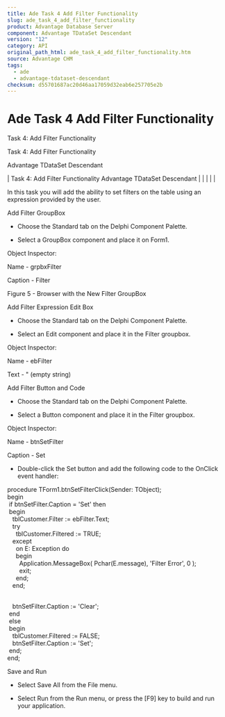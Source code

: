 ```yaml
---
title: Ade Task 4 Add Filter Functionality
slug: ade_task_4_add_filter_functionality
product: Advantage Database Server
component: Advantage TDataSet Descendant
version: "12"
category: API
original_path_html: ade_task_4_add_filter_functionality.htm
source: Advantage CHM
tags:
  - ade
  - advantage-tdataset-descendant
checksum: d55701687ac20d46aa17059d32eab6e257705e2b
---
```


# Ade Task 4 Add Filter Functionality

Task 4: Add Filter Functionality

Task 4: Add Filter Functionality

Advantage TDataSet Descendant

| Task 4: Add Filter Functionality  Advantage TDataSet Descendant |  |  |  |  |

In this task you will add the ability to set filters on the table using an expression provided by the user.

Add Filter GroupBox

- Choose the Standard tab on the Delphi Component Palette.

- Select a GroupBox component and place it on Form1.

Object Inspector:

Name - grpbxFilter

Caption - Filter

Figure 5 - Browser with the New Filter GroupBox

Add Filter Expression Edit Box

- Choose the Standard tab on the Delphi Component Palette.

- Select an Edit component and place it in the Filter groupbox.

Object Inspector:

Name - ebFilter

Text - " (empty string)

Add Filter Button and Code

- Choose the Standard tab on the Delphi Component Palette.

- Select a Button component and place it in the Filter groupbox.

Object Inspector:

Name - btnSetFilter

Caption - Set

- Double-click the Set button and add the following code to the OnClick event handler:

procedure TForm1.btnSetFilterClick(Sender: TObject);  
begin  
  if btnSetFilter.Caption = 'Set' then   
  begin   
    tblCustomer.Filter := ebFilter.Text;   
    try   
      tblCustomer.Filtered := TRUE;   
    except   
      on E: Exception do   
      begin   
        Application.MessageBox( Pchar(E.message), 'Filter Error', 0 );   
        exit;   
      end;   
    end;

   
    btnSetFilter.Caption := 'Clear';   
  end   
  else   
  begin   
    tblCustomer.Filtered := FALSE;   
    btnSetFilter.Caption := 'Set';   
  end;   
end;

Save and Run

- Select Save All from the File menu.

- Select Run from the Run menu, or press the [F9] key to build and run your application.
